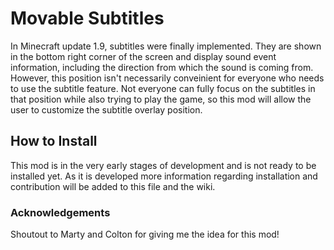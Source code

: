 # Movable Subtitles
In Minecraft update 1.9, subtitles were finally implemented. They are shown in the bottom right corner of the screen and display sound event information, including the direction from which the sound is coming from. However, this position isn't necessarily conveinient for everyone who needs to use the subtitle feature. Not everyone can fully focus on the subtitles in that position while also trying to play the game, so this mod will allow the user to customize the subtitle overlay position.

## How to Install
This mod is in the very early stages of development and is not ready to be installed yet. As it is developed more information regarding installation and contribution will be added to this file and the wiki.

### Acknowledgements
Shoutout to Marty and Colton for giving me the idea for this mod!
